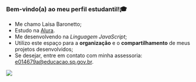 ### Bem-vindo(a) ao meu perfil estudantil!🎓
- Me chamo Laísa Baronetto;
- Estudo na [Alura](https://www.alura.com.br).
- Me desenvolvendo na _Linguagem JavaScript_;
- Utilizo este espaço para a **organização** e o **compartilhamento** de meus projetos desenvolvidos;
- Se desejar, entre em contato com minha assessoria: e014679a@educacao.sp.gov.br.

 ![]( https://media.tenor.com/yo0YI5tObK8AAAAi/snoopy.gif)
